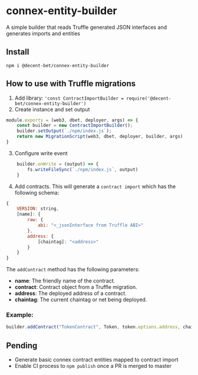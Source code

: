 # connex-entity-builder
A simple builder that reads Truffle generated JSON interfaces and generates imports and entities

## Install

`npm i @decent-bet/connex-entity-builder`

## How to use with Truffle migrations

1. Add library: `'const ContractImportBuilder = require('@decent-bet/connex-entity-builder')`
2. Create instance and set output
```javascript
module.exports = (web3, dbet, deployer, args) => {
    const builder = new ContractImportBuilder();
    builder.setOutput(`./npm/index.js`);
    return new MigrationScript(web3, dbet, deployer, builder, args)
}
```
3. Configure write event

```javascript
    builder.onWrite = (output) => {
        fs.writeFileSync(`./npm/index.js`, output)
    }
```

4. Add contracts. This will generate a `contract import` which has the following schema:

```javascript
{
    VERSION: string,
    [name]: {
        raw: {
            abi: "<_jsonInterface from Truffle ABI>"
        },
        address: {
            [chaintag]: "<address>"
        }
    }
}
```

The `addContract` method has the following parameters:

* **name**: The friendly name of the contract. 
* **contract**: Contract object from a Truffle migration.
* **address**: The deployed address of a contract.
* **chaintag**: The current chaintag or net being deployed.

### Example:
```javascript
builder.addContract("TokenContract", Token, token.options.address, chain);
```


## Pending

* Generate basic connex contract entities mapped to contract import
* Enable CI process to `npm publish` once a PR is merged to master